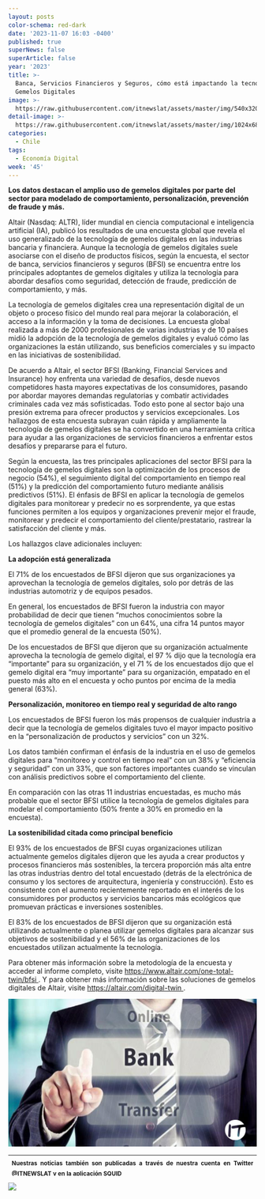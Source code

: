 ```yaml
---
layout: posts
color-schema: red-dark
date: '2023-11-07 16:03 -0400'
published: true
superNews: false
superArticle: false
year: '2023'
title: >-
  Banca, Servicios Financieros y Seguros, cómo está impactando la tecnología de
  Gemelos Digitales
image: >-
  https://raw.githubusercontent.com/itnewslat/assets/master/img/540x320/Banca-Digitalp.jpg
detail-image: >-
  https://raw.githubusercontent.com/itnewslat/assets/master/img/1024x680/Banca-Digitalg.jpg
categories:
  - Chile
tags:
  - Economía Digital
week: '45'
---
```

**Los datos destacan el amplio uso de gemelos digitales por parte del sector para modelado de comportamiento, personalización, prevención de fraude y más.**

Altair (Nasdaq: ALTR), líder mundial en ciencia computacional e inteligencia artificial (IA), publicó los resultados de una encuesta global que revela el uso generalizado de la tecnología de gemelos digitales en las industrias bancaria y financiera. Aunque la tecnología de gemelos digitales suele asociarse con el diseño de productos físicos, según la encuesta, el sector de banca, servicios financieros y seguros (BFSI) se encuentra entre los principales adoptantes de gemelos digitales y utiliza la tecnología para abordar desafíos como seguridad, detección de fraude, predicción de comportamiento, y más.

La tecnología de gemelos digitales crea una representación digital de un objeto o proceso físico del mundo real para mejorar la colaboración, el acceso a la información y la toma de decisiones. La encuesta global realizada a más de 2000 profesionales de varias industrias y de 10 países midió la adopción de la tecnología de gemelos digitales y evaluó cómo las organizaciones la están utilizando, sus beneficios comerciales y su impacto en las iniciativas de sostenibilidad. 

De acuerdo a Altair, el sector BFSI (Banking, Financial Services and Insurance) hoy enfrenta una variedad de desafíos, desde nuevos competidores hasta mayores expectativas de los consumidores, pasando por abordar mayores demandas regulatorias y combatir actividades criminales cada vez más sofisticadas. Todo esto pone al sector bajo una presión extrema para ofrecer productos y servicios excepcionales. Los hallazgos de esta encuesta subrayan cuán rápida y ampliamente la tecnología de gemelos digitales se ha convertido en una herramienta crítica para ayudar a las organizaciones de servicios financieros a enfrentar estos desafíos y prepararse para el futuro. 

Según la encuesta, las tres principales aplicaciones del sector BFSI para la tecnología de gemelos digitales son la optimización de los procesos de negocio (54%), el seguimiento digital del comportamiento en tiempo real (51%) y la predicción del comportamiento futuro mediante análisis predictivos (51%). El énfasis de BFSI en aplicar la tecnología de gemelos digitales para monitorear y predecir no es sorprendente, ya que estas funciones permiten a los equipos y organizaciones prevenir mejor el fraude, monitorear y predecir el comportamiento del cliente/prestatario, rastrear la satisfacción del cliente y más. 

Los hallazgos clave adicionales incluyen: 

**La adopción está generalizada**

El 71% de los encuestados de BFSI dijeron que sus organizaciones ya aprovechan la tecnología de gemelos digitales, solo por detrás de las industrias automotriz y de equipos pesados. 

En general, los encuestados de BFSI fueron la industria con mayor probabilidad de decir que tienen “muchos conocimientos sobre la tecnología de gemelos digitales” con un 64%, una cifra 14 puntos mayor que el promedio general de la encuesta (50%). 

De los encuestados de BFSI que dijeron que su organización actualmente aprovecha la tecnología de gemelo digital, el 97 % dijo que la tecnología era “importante” para su organización, y el 71 % de los encuestados dijo que el gemelo digital era “muy importante” para su organización, empatado en el puesto más alto en el encuesta y ocho puntos por encima de la media general (63%).

**Personalización, monitoreo en tiempo real y seguridad de alto rango**

Los encuestados de BFSI fueron los más propensos de cualquier industria a decir que la tecnología de gemelos digitales tuvo el mayor impacto positivo en la “personalización de productos y servicios” con un 32%. 

Los datos también confirman el énfasis de la industria en el uso de gemelos digitales para “monitoreo y control en tiempo real” con un 38% y “eficiencia y seguridad” con un 33%, que son factores importantes cuando se vinculan con análisis predictivos sobre el comportamiento del cliente.

En comparación con las otras 11 industrias encuestadas, es mucho más probable que el sector BFSI utilice la tecnología de gemelos digitales para modelar el comportamiento (50% frente a 30% en promedio en la encuesta). 

**La sostenibilidad citada como principal beneficio**

El 93% de los encuestados de BFSI cuyas organizaciones utilizan actualmente gemelos digitales dijeron que les ayuda a crear productos y procesos financieros más sostenibles, la tercera proporción más alta entre las otras industrias dentro del total encuestado (detrás de la electrónica de consumo y los sectores de arquitectura, ingeniería y construcción). Esto es consistente con el aumento recientemente reportado en el interés de los consumidores por productos y servicios bancarios más ecológicos que promuevan prácticas e inversiones sostenibles.

El 83% de los encuestados de BFSI dijeron que su organización está utilizando actualmente o planea utilizar gemelos digitales para alcanzar sus objetivos de sostenibilidad y el 56% de las organizaciones de los encuestados utilizan actualmente la tecnología.

Para obtener más información sobre la metodología de la encuesta y acceder al informe completo, visite https://www.altair.com/one-total-twin/bfsi . Y para obtener más información sobre las soluciones de gemelos digitales de Altair, visite https://altair.com/digital-twin .

![](https://raw.githubusercontent.com/itnewslat/assets/master/img/540x320/Banca-Digitalp.jpg)

<table style="height: 42px;" width="569">
<tbody>
<tr>
<td style="text-align: justify;"><sub><strong>Nuestras noticias también son publicadas a través de nuestra cuenta en Twitter <a href="https://twitter.com/itnewslat?lang=es">@ITNEWSLAT</a> y en la aplicación <a href="https://squidapp.co/en/">SQUID</a></strong></sub></td>
</tr>
</tbody>
</table>

<img src="https://tracker.metricool.com/c3po.jpg?hash=56f88a41e39ab42c063cc51676587a04"/>
